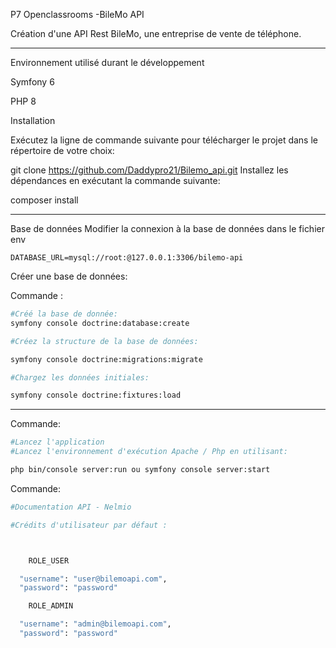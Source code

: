 P7 Openclassrooms -BileMo API

Création d'une API Rest BileMo, une entreprise de vente de téléphone.
____________________________________________________________________________________________________

Environnement utilisé durant le développement

Symfony 6

PHP 8

Installation


Exécutez la ligne de commande suivante pour télécharger le projet dans le répertoire de votre choix:

git clone https://github.com/Daddypro21/Bilemo_api.git
Installez les dépendances en exécutant la commande suivante:

composer install
_______________________________________________________________________________________

Base de données
Modifier la connexion à la base de données dans le fichier env

```env
DATABASE_URL=mysql://root:@127.0.0.1:3306/bilemo-api
```
Créer une base de données:

Commande :
```sh
#Créé la base de donnée:
symfony console doctrine:database:create

#Créez la structure de la base de données:

symfony console doctrine:migrations:migrate

#Chargez les données initiales:

symfony console doctrine:fixtures:load
```
______________________________________________________________________________________

Commande:

```sh
#Lancez l'application
#Lancez l'environnement d'exécution Apache / Php en utilisant:

php bin/console server:run ou symfony console server:start

```

Commande:
```sh
#Documentation API - Nelmio

#Crédits d'utilisateur par défaut :



    ROLE_USER

  "username": "user@bilemoapi.com",
  "password": "password"

    ROLE_ADMIN

  "username": "admin@bilemoapi.com",
  "password": "password"
  
```